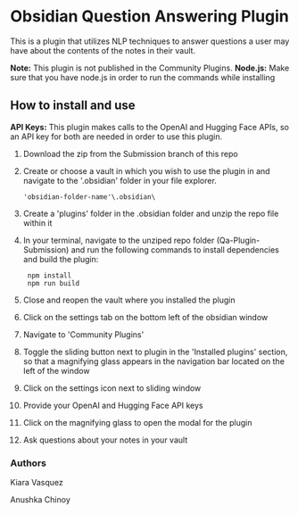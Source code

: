 # Obsidian Question Answering Plugin

This is a plugin that utilizes NLP techniques to answer questions a user may have about the contents of the notes in their vault. 


**Note:** This plugin is not published in the Community Plugins. 
**Node.js:** Make sure that you have node.js in order to run the commands while installing


## How to install and use
**API Keys:** This plugin makes calls to the OpenAI and Hugging Face APIs, so an API key for both are needed in order to use this plugin. 
1. Download the zip from the Submission branch of this repo
2. Create or choose a vault in which you wish to use the plugin in and navigate to the '.obsidian' folder in your file explorer.

       'obsidian-folder-name'\.obsidian\

3. Create a 'plugins' folder in the .obsidian folder and unzip the repo file within it 
4. In your terminal, navigate to the unziped repo folder (Qa-Plugin-Submission) and run the following commands to install dependencies and build the plugin:

        npm install 
        npm run build 

5. Close and reopen the vault where you installed the plugin
6. Click on the settings tab on the bottom left of the obsidian window
7. Navigate to 'Community Plugins'
8. Toggle the sliding button next to plugin in the 'Installed plugins' section, so that a magnifying glass appears in the navigation bar located on the left of the window
9. Click on the settings icon next to sliding window
10. Provide your OpenAI and Hugging Face API keys
11. Click on the magnifying glass to open the modal for the plugin 
12. Ask questions about your notes in your vault

### Authors 
Kiara Vasquez 

Anushka Chinoy